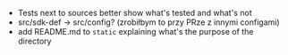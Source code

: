- Tests next to sources better show what's tested and what's not
- src/sdk-def -> src/config? (zrobiłbym to przy PRze z innymi configami)
- add README.md to `static` explaining what's the purpose of the directory
